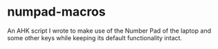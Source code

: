 # numpad-macros
An AHK script I wrote to make use of the Number Pad of the laptop and some other keys while keeping its default functionality intact.
